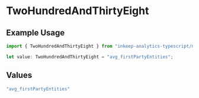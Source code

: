 # TwoHundredAndThirtyEight

## Example Usage

```typescript
import { TwoHundredAndThirtyEight } from "inkeep-analytics-typescript/models/operations";

let value: TwoHundredAndThirtyEight = "avg_firstPartyEntities";
```

## Values

```typescript
"avg_firstPartyEntities"
```